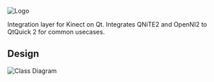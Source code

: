 ![Logo](https://raw.github.com/lucaspcamargo/qnite/master/brand/logo.png)

Integration layer for Kinect on Qt. Integrates QNiTE2 and OpenNI2 to QtQuick 2 for common usecases.


## Design

![Class Diagram](https://raw.github.com/lucaspcamargo/qnite/master/doc/uml.png)
